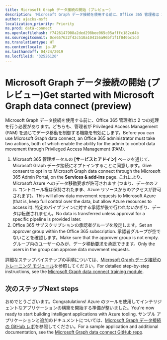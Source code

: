 ```yaml
---
title: Microsoft Graph データ接続の開始 (プレビュー)
description: 'Microsoft Graph データ接続を使用する前に、Office 365 管理者は 2 つの処理を行う必要があります。どちらも、管理者が Privileged Access Management (PAM) を通じてデータ移動を制御する機能を有効にします。 '
author: ajacks-msft
localization_priority: Priority
ms.prod: data-connect
ms.openlocfilehash: f7426147908a2ded298bee065c05afffc182cd4b
ms.sourcegitcommit: 0ce657622f42c510a104156a96bf1f1f040bc1cd
ms.translationtype: HT
ms.contentlocale: ja-JP
ms.lasthandoff: 04/24/2019
ms.locfileid: "32526120"
---
```

# <a name="get-started-with-microsoft-graph-data-connect-preview"></a><span data-ttu-id="0ad40-103">Microsoft Graph データ接続の開始 (プレビュー)</span><span class="sxs-lookup"><span data-stu-id="0ad40-103">Get started with Microsoft Graph data connect (preview)</span></span>

<span data-ttu-id="0ad40-104">Microsoft Graph データ接続を使用する前に、Office 365 管理者は 2 つの処理を行う必要があります。どちらも、管理者が Privileged Access Management (PAM) を通じてデータ移動を制御する機能を有効にします。</span><span class="sxs-lookup"><span data-stu-id="0ad40-104">Before you can use Microsoft Graph data connect, an Office 365 administrator must take two actions, both of which enable the ability for the admin to control data movement through Privileged Access Management (PAM).</span></span> 

1. <span data-ttu-id="0ad40-105">Microsoft 365 管理ポータルの **[サービスとアドイン]** ページを通じて、Microsoft Graph データ接続にオプトインすることに同意します。</span><span class="sxs-lookup"><span data-stu-id="0ad40-105">Give consent to opt in to Microsoft Graph data connect through the Microsoft 365 Admin Portal, on the **Services & add-ins** page.</span></span> <span data-ttu-id="0ad40-106">これにより、Microsoft Azure へのデータ移動要求が許可されます (つまり、データのフル コントロール権は保持されたまま、Azure リソースからのアクセスが許可されます)。</span><span class="sxs-lookup"><span data-stu-id="0ad40-106">This will allow data movement requests to Microsoft Azure (that is, keep full control over the data, but allow Azure resources to access it).</span></span> <span data-ttu-id="0ad40-107">特定のパイプラインに対する承認が後で行われないかぎり、データは転送されません。</span><span class="sxs-lookup"><span data-stu-id="0ad40-107">No data is transferred unless approval for a specific pipeline is provided later.</span></span>
2. <span data-ttu-id="0ad40-108">Office 365 サブスクリプションの承認者グループを設定します。</span><span class="sxs-lookup"><span data-stu-id="0ad40-108">Set an approver group within the Office 365 subscription.</span></span> <span data-ttu-id="0ad40-109">承認者グループが空でないことを確認します。</span><span class="sxs-lookup"><span data-stu-id="0ad40-109">Make sure that the approver group is not empty.</span></span> <span data-ttu-id="0ad40-110">グループ内のユーザーのみが、データ移動要求を承認できます。</span><span class="sxs-lookup"><span data-stu-id="0ad40-110">Only the users in the group can approve data movement requests.</span></span>

<span data-ttu-id="0ad40-111">詳細なステップバイステップの手順については、[Microsoft Graph データ接続のトレーニング モジュール](https://github.com/microsoftgraph/msgraph-training-dataconnect/blob/master/Lab.md)を参照してください。</span><span class="sxs-lookup"><span data-stu-id="0ad40-111">For detailed step-by-step instructions, see the [Microsoft Graph data connect training module](https://github.com/microsoftgraph/msgraph-training-dataconnect/blob/master/Lab.md).</span></span>

## <a name="next-steps"></a><span data-ttu-id="0ad40-112">次のステップ</span><span class="sxs-lookup"><span data-stu-id="0ad40-112">Next steps</span></span>

<span data-ttu-id="0ad40-113">おめでとうございます。</span><span class="sxs-lookup"><span data-stu-id="0ad40-113">Congratulations!</span></span> <span data-ttu-id="0ad40-114">Azure のツールを使用してインテリジェントなアプリケーションの構築を開始する準備が整いました。</span><span class="sxs-lookup"><span data-stu-id="0ad40-114">You're now ready to start building intelligent applications with Azure tooling.</span></span> <span data-ttu-id="0ad40-115">サンプル アプリケーションと追加のドキュメントについては、[Microsoft Graph データ接続の GitHub レポ](https://github.com/OfficeDev/MS-Graph-Data-Connect/wiki)を参照してください。</span><span class="sxs-lookup"><span data-stu-id="0ad40-115">For a sample application and additional documentation, see the [Microsoft Graph data connect GitHub repo](https://github.com/OfficeDev/MS-Graph-Data-Connect/wiki).</span></span> 
